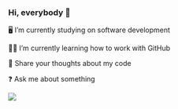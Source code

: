 ### Hi, everybody 👋

🖥 I’m currently studying on software development

👩‍🎓 I’m currently learning how to work with GitHub

💚 Share your thoughts about my code

❓ Ask me about something

![](https://komarev.com/ghpvc/?username=makuzaza&color=green&style=plastic)

<!--
**Makuzaza/makuzaza** is a ✨ _special_ ✨ repository because its `README.md` (this file) appears on your GitHub profile.

Here are some ideas to get you started:

- 🔭 I’m currently working on ...
- 🌱 I’m currently learning ...
- 👯 I’m looking to collaborate on ...
- 🤔 I’m looking for help with ...
- 💬 Ask me about ...
- 📫 How to reach me: ...
- 😄 Pronouns: ...
- ⚡ Fun fact: ...
-->
